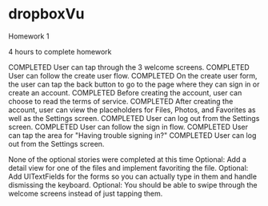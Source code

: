 # dropboxVu
Homework 1

4 hours to complete homework

COMPLETED User can tap through the 3 welcome screens.
COMPLETED User can follow the create user flow.
COMPLETED On the create user form, the user can tap the back button to go to the page where they can sign in or create an account.
COMPLETED Before creating the account, user can choose to read the terms of service.
COMPLETED After creating the account, user can view the placeholders for Files, Photos, and Favorites as well as the Settings screen.
COMPLETED User can log out from the Settings screen.
COMPLETED User can follow the sign in flow.
COMPLETED User can tap the area for "Having trouble signing in?"
COMPLETED User can log out from the Settings screen.

None of the optional stories were completed at this time
Optional: Add a detail view for one of the files and implement favoriting the file.
Optional: Add UITextFields for the forms so you can actually type in them and handle dismissing the keyboard.
Optional: You should be able to swipe through the welcome screens instead of just tapping them.
